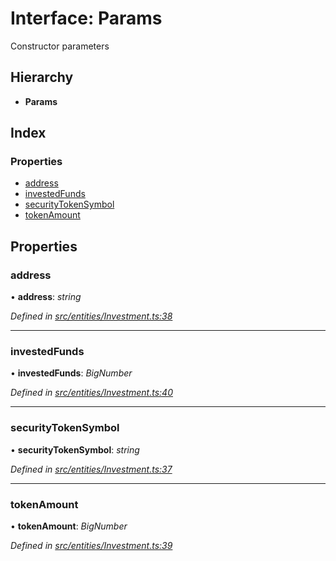 # Interface: Params

Constructor parameters

## Hierarchy

* **Params**

## Index

### Properties

* [address](entities.params-7.md#address)
* [investedFunds](entities.params-7.md#investedfunds)
* [securityTokenSymbol](entities.params-7.md#securitytokensymbol)
* [tokenAmount](entities.params-7.md#tokenamount)

## Properties

###  address

• **address**: *string*

*Defined in [src/entities/Investment.ts:38](https://github.com/PolymathNetwork/polymath-sdk/blob/73ecb26/src/entities/Investment.ts#L38)*

___

###  investedFunds

• **investedFunds**: *BigNumber*

*Defined in [src/entities/Investment.ts:40](https://github.com/PolymathNetwork/polymath-sdk/blob/73ecb26/src/entities/Investment.ts#L40)*

___

###  securityTokenSymbol

• **securityTokenSymbol**: *string*

*Defined in [src/entities/Investment.ts:37](https://github.com/PolymathNetwork/polymath-sdk/blob/73ecb26/src/entities/Investment.ts#L37)*

___

###  tokenAmount

• **tokenAmount**: *BigNumber*

*Defined in [src/entities/Investment.ts:39](https://github.com/PolymathNetwork/polymath-sdk/blob/73ecb26/src/entities/Investment.ts#L39)*
